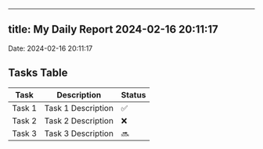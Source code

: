 
---
title: My Daily Report 2024-02-16 20:11:17
---

Date: 2024-02-16 20:11:17

## Tasks Table

| Task | Description | Status |
|------|-------------|--------|
| Task 1 | Task 1 Description | ✅ |
| Task 2 | Task 2 Description | ❌ |
| Task 3 | Task 3 Description | 🔜 |
